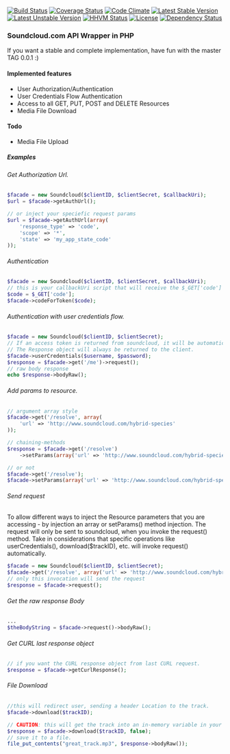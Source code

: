 [![Build Status](https://travis-ci.org/njasm/soundcloud.svg?branch=master)](https://travis-ci.org/njasm/soundcloud) [![Coverage Status](https://coveralls.io/repos/njasm/soundcloud/badge.png?branch=master)](https://coveralls.io/r/njasm/soundcloud?branch=master) [![Code Climate](https://codeclimate.com/github/njasm/soundcloud.png)](https://codeclimate.com/github/njasm/soundcloud) [![Latest Stable Version](https://poser.pugx.org/njasm/soundcloud/v/stable.png)](https://packagist.org/packages/njasm/soundcloud) [![Latest Unstable Version](https://poser.pugx.org/njasm/soundcloud/v/unstable.png)](https://packagist.org/packages/njasm/soundcloud) [![HHVM Status](http://hhvm.h4cc.de/badge/njasm/soundcloud.png)](http://hhvm.h4cc.de/package/njasm/soundcloud) [![License](https://poser.pugx.org/njasm/soundcloud/license.png)](https://packagist.org/packages/njasm/soundcloud) [![Dependency Status](https://www.versioneye.com/user/projects/534af6adfe0d078843000029/badge.png)](https://www.versioneye.com/user/projects/534af6adfe0d078843000029) 
### Soundcloud.com API Wrapper in PHP
If you want a stable and complete implementation, have fun with the master TAG 0.0.1 :)

#### Implemented features 

* User Authorization/Authentication
* User Credentials Flow Authentication
* Access to all GET, PUT, POST and DELETE Resources
* Media File Download

#### Todo

* Media File Upload

##### Examples
###### Get Authorization Url.
```php
$facade = new Soundcloud($clientID, $clientSecret, $callbackUri);
$url = $facade->getAuthUrl();

// or inject your speciefic request params
$url = $facade->getAuthUrl(array(
    'response_type' => 'code',
    'scope' => '*',
    'state' => 'my_app_state_code'
));
```

###### Authentication 
```php
$facade = new Soundcloud($clientID, $clientSecret, $callbackUri);
// this is your callbackUri script that will receive the $_GET['code']
$code = $_GET['code'];
$facade->codeForToken($code); 

```

###### Authentication with user credentials flow.
```php
$facade = new Soundcloud($clientID, $clientSecret);
// If an access token is returned from soundcloud, it will be automatically set for future requests. 
// The Response object will always be returned to the client.
$facade->userCredentials($username, $password);
$response = $facade->get('/me')->request();
// raw body response
echo $response->bodyRaw();
```

###### Add params to resource.
```php
// argument array style
$facade->get('/resolve', array(
    'url' => 'http://www.soundcloud.com/hybrid-species'
));

// chaining-methods
$response = $facade->get('/resolve')
    ->setParams(array('url' => 'http://www.soundcloud.com/hybrid-species'));

// or not
$facade->get('/resolve');
$facade->setParams(array('url' => 'http://www.soundcloud.com/hybrid-species'));
```

###### Send request
To allow different ways to inject the Resource parameters that you are accessing - by injection an array or 
setParams() method injection. The request will only be sent to soundcloud, when you invoke the request() method.
Take in considerations that specific operations like userCredentials(), download($trackID), etc. will invoke request()
automatically.

```php
$facade = new Soundcloud($clientID, $clientSecret);
$facade->get('/resolve', array('url' => 'http://www.soundcloud.com/hybrid-species'));
// only this invocation will send the request
$response = $facade->request();
```

###### Get the raw response Body
```php
...
$theBodyString = $facade->request()->bodyRaw();
```

###### Get CURL last response object
```php
// if you want the CURL response object from last CURL request.
$response = $facade->getCurlResponse();
```

###### File Download
```php
//this will redirect user, sending a header Location to the track.
$facade->download($trackID);

// CAUTION: this will get the track into an in-memory variable in your server.
$response = $facade->download($trackID, false);
// save it to a file.
file_put_contents("great_track.mp3", $response->bodyRaw());
```
